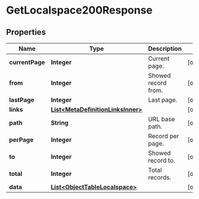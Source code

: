 

# GetLocalspace200Response


## Properties

| Name | Type | Description | Notes |
|------------ | ------------- | ------------- | -------------|
|**currentPage** | **Integer** | Current page. |  [optional] |
|**from** | **Integer** | Showed record from. |  [optional] |
|**lastPage** | **Integer** | Last page. |  [optional] |
|**links** | [**List&lt;MetaDefinitionLinksInner&gt;**](MetaDefinitionLinksInner.md) |  |  [optional] |
|**path** | **String** | URL base path. |  [optional] |
|**perPage** | **Integer** | Record per page. |  [optional] |
|**to** | **Integer** | Showed record to. |  [optional] |
|**total** | **Integer** | Total records. |  [optional] |
|**data** | [**List&lt;ObjectTableLocalspace&gt;**](ObjectTableLocalspace.md) |  |  [optional] |



